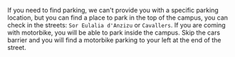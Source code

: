 If you need to find parking, we can't provide you with a specific parking location, but you can find a place to park in the top of the campus, you can check in the streets: ```Sor Eulalia d'Anzizu``` or ```Cavallers```. If you are coming with motorbike, you will be able to park inside the campus. Skip the cars barrier and you will find a motorbike parking to your left at the end of the street.
